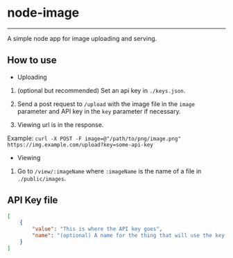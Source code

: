 # node-image
---

A simple node app for image uploading and serving.

## How to use

- Uploading

1. (optional but recommended) Set an api key in `./keys.json`.

2. Send a post request to `/upload` with the image file in the `image` parameter and API key in the `key` parameter if necessary.

3. Viewing url is in the response.

Example: `curl -X POST -F image=@"/path/to/png/image.png" https://img.example.com/upload?key=some-api-key`


- Viewing

1. Go to `/view/:imageName` where `:imageName` is the name of a file in `./public/images`.


## API Key file

```json
[
    {
        "value": "This is where the API key goes",
        "name": "(optional) A name for the thing that will use the key for identification"
    }
]
```
